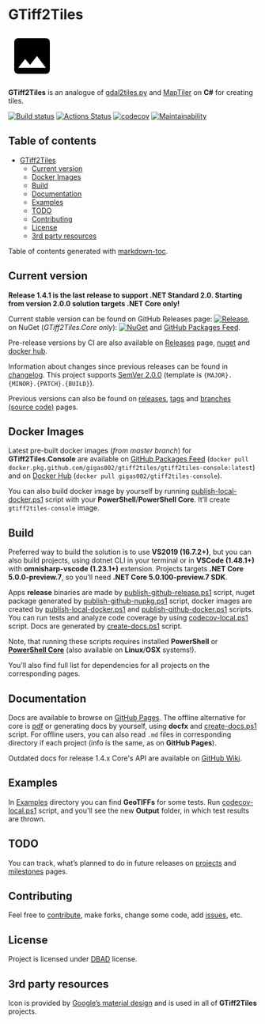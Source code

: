 # GTiff2Tiles

![Icon](Icon/Icon.png)

**GTiff2Tiles** is an analogue of [gdal2tiles.py](https://github.com/OSGeo/gdal/blob/master/gdal/swig/python/scripts/gdal2tiles.py) and [MapTiler](https://www.maptiler.com/) on **C#** for creating tiles.

[![Build status](https://ci.appveyor.com/api/projects/status/wp5bbi08sgd4i9bh/branch/master?svg=true)](https://ci.appveyor.com/project/Gigas002/gtiff2tiles/branch/master)
[![Actions Status](https://github.com/Gigas002/GTiff2Tiles/workflows/.NET%20Core%20CI/badge.svg)](https://github.com/Gigas002/GTiff2Tiles/actions)
[![codecov](https://codecov.io/gh/Gigas002/GTiff2Tiles/branch/master/graph/badge.svg)](https://codecov.io/gh/Gigas002/GTiff2Tiles)
[![Maintainability](https://api.codeclimate.com/v1/badges/f01b570988c070e70cc9/maintainability)](https://codeclimate.com/github/Gigas002/GTiff2Tiles/maintainability)

## Table of contents

- [GTiff2Tiles](#gtiff2tiles)
  - [Current version](#current-version)
  - [Docker Images](#docker-images)
  - [Build](#build)
  - [Documentation](#documentation)
  - [Examples](#examples)
  - [TODO](#todo)
  - [Contributing](#contributing)
  - [License](#license)
  - [3rd party resources](#3rd-party-resources)

Table of contents generated with [markdown-toc](http://ecotrust-canada.github.io/markdown-toc/).

## Current version

**Release 1.4.1 is the last release to support .NET Standard 2.0. Starting from version 2.0.0 solution targets .NET Core only!**

Current stable version can be found on GitHub Releases page: [![Release](https://img.shields.io/github/release/Gigas002/GTiff2Tiles.svg)](https://github.com/Gigas002/GTiff2Tiles/releases/latest), on NuGet (*GTiff2Tiles.Core only*): [![NuGet](https://img.shields.io/nuget/v/GTiff2Tiles.svg)](https://www.nuget.org/packages/GTiff2Tiles/) and [GitHub Packages Feed](https://github.com/Gigas002/GTiff2Tiles/packages).

Pre-release versions by CI are also available on [Releases](https://github.com/Gigas002/GTiff2Tiles/releases) page, [nuget](https://www.nuget.org/packages/GTiff2Tiles/) and [docker hub](https://hub.docker.com/r/gigas002/gtiff2tiles-console).

Information about changes since previous releases can be found in [changelog](CHANGELOG.md). This project supports [SemVer 2.0.0](https://semver.org/) (template is `{MAJOR}.{MINOR}.{PATCH}.{BUILD}`).

Previous versions can also be found on [releases](https://github.com/Gigas002/GTiff2Tiles/releases), [tags](https://github.com/Gigas002/GTiff2Tiles/tags) and [branches (source code)](https://github.com/Gigas002/GTiff2Tiles/branches) pages.

## Docker Images

Latest pre-built docker images (*from master branch*) for **GTiff2Tiles.Console** are available on [GitHub Packages Feed](https://github.com/Gigas002/GTiff2Tiles/packages) (`docker pull docker.pkg.github.com/gigas002/gtiff2tiles/gtiff2tiles-console:latest`) and on [Docker Hub](https://hub.docker.com/r/gigas002/gtiff2tiles-console) (`docker pull gigas002/gtiff2tiles-console`).

You can also build docker image by yourself by running [publish-local-docker.ps1](https://github.com/Gigas002/GTiff2Tiles/blob/master/publish-local-docker.ps1) script with your **PowerShell**/**PowerShell Core**. It’ll create `gtiff2tiles-console` image.

## Build

Preferred way to build the solution is to use **VS2019 (16.7.2+)**, but you can also build projects, using dotnet CLI in your terminal or in **VSCode (1.48.1+)** with **omnisharp-vscode (1.23.1+)** extension.
Projects targets **.NET Core 5.0.0-preview.7**, so you’ll need **.NET Core 5.0.100-preview.7 SDK**.

Apps **release** binaries are made by [publish-github-release.ps1](https://github.com/Gigas002/GTiff2Tiles/blob/master/publish-github-release.ps1) script, nuget package generated by [publish-github-nupkg.ps1](https://github.com/Gigas002/GTiff2Tiles/blob/master/publish-github-nupkg.ps1) script, docker images are created by [publish-local-docker.ps1](https://github.com/Gigas002/GTiff2Tiles/blob/master/publish-local-docker.ps1) and [publish-github-docker.ps1](https://github.com/Gigas002/GTiff2Tiles/blob/master/publish-github-docker.ps1) scripts.
You can run tests and analyze code coverage by using [codecov-local.ps1](https://github.com/Gigas002/GTiff2Tiles/blob/master/codecov-local.ps1) script.
Docs are generated by [create-docs.ps1](https://github.com/Gigas002/GTiff2Tiles/blob/master/create-docs.ps1) script.

Note, that running these scripts requires installed **PowerShell** or **[PowerShell Core](https://github.com/PowerShell/PowerShell)** (also available on **Linux**/**OSX** systems!).

You'll also find full list for dependencies for all projects on the corresponding pages.

## Documentation

Docs are available to browse on [GitHub Pages](https://gigas002.github.io/GTiff2Tiles/). The offline alternative for core is [pdf](https://github.com/Gigas002/GTiff2Tiles/blob/master/docs/pdf/GTiff2Tiles.pdf) or generating docs by yourself, using **docfx** and [create-docs.ps1](https://github.com/Gigas002/GTiff2Tiles/blob/master/create-docs.ps1) script. For offline users, you can also read `.md` files in corresponding directory if each project (info is the same, as on **GitHub Pages**).

Outdated docs for release 1.4.x Core's API are available on [GitHub Wiki](https://github.com/Gigas002/GTiff2Tiles/wiki).

## Examples

In [Examples](https://github.com/Gigas002/GTiff2Tiles/tree/master/Examples) directory you can find **GeoTIFFs** for some tests. Run [codecov-local.ps1](https://github.com/Gigas002/GTiff2Tiles/blob/master/codecov-local.ps1) script, and you'll see the new **Output** folder, in which test results are thrown.

## TODO

You can track, what’s planned to do in future releases on [projects](https://github.com/Gigas002/GTiff2Tiles/projects) and [milestones](https://github.com/Gigas002/GTiff2Tiles/milestones) pages.

## Contributing

Feel free to [contribute](CONTRIBUTING.md), make forks, change some code, add [issues](https://github.com/Gigas002/GTiff2Tiles/issues), etc.

## License

Project is licensed under [DBAD](LICENSE.md) license.

## 3rd party resources

Icon is provided by [Google’s material design](https://material.io/tools/icons/?icon=image&style=baseline) and is used in all of **GTiff2Tiles** projects.
